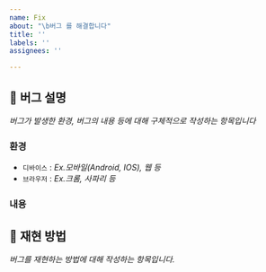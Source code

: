 ```yaml
---
name: Fix
about: "\b버그 를 해결합니다"
title: ''
labels: ''
assignees: ''

---
```


## 🐞 버그 설명
*버그가 발생한 환경, 버그의 내용 등에 대해 구체적으로 작성하는 항목입니다*
### 환경
- `디바이스` : *Ex.모바일(Android, IOS), 웹 등*
- `브라우저` : *Ex.크롬, 사파리 등*

### 내용

## 🔁 재현 방법
*버그를 재현하는 방법에 대해 작성하는 항목입니다.*
